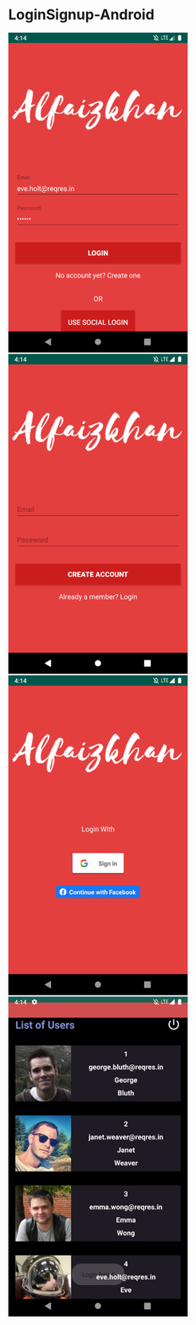 # LoginSignup-Android

<img src="https://github.com/Alfaizkhan/LoginSignup/blob/master/images/Screenshot_1566384244.png" width="360" height="640">

<img src="https://github.com/Alfaizkhan/LoginSignup/blob/master/images/Screenshot_1566384258.png" width="360" height="640">

<img src="https://github.com/Alfaizkhan/LoginSignup/blob/master/images/Screenshot_1566384263.png" width="360" height="640">

<img src="https://github.com/Alfaizkhan/LoginSignup/blob/master/images/Screenshot_1566384276.png" width="360" height="640">




 



